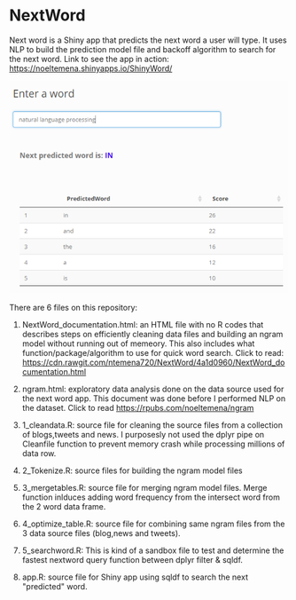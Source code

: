 # NextWord

Next word is a Shiny app that predicts the next word a user will type. It uses NLP to build the prediction model file and backoff algorithm to search for the next word. Link to see the app in action: https://noeltemena.shinyapps.io/ShinyWord/


![Predict Next Word](https://github.com/ntemena720/NextWord/blob/master/nextword.PNG)

There are 6 files on this repository:

1) NextWord_documentation.html: an HTML file with no R codes that describes steps on efficiently cleaning data files and building an ngram model without running out of memeory. This also includes what function/package/algorithm to use for quick word search. Click to read: https://cdn.rawgit.com/ntemena720/NextWord/4a1d0960/NextWord_documentation.html

2) ngram.html: exploratory data analysis done on the data source used for the next word app. This document was done before I performed NLP on the dataset. Click to read https://rpubs.com/noeltemena/ngram

3) 1_cleandata.R: source file for cleaning the source files from a collection of blogs,tweets and news. I purposesly not used the dplyr pipe on Cleanfile function to prevent memory crash while processing millions of data row. 

4) 2_Tokenize.R: source files for building the ngram model files

5) 3_mergetables.R: source file for merging ngram model files. Merge function inlduces adding word frequency from the intersect word from the 2 word data frame.

6) 4_optimize_table.R: source file for combining same ngram files from the 3 data source files (blog,news and tweets).

7) 5_searchword.R: This is kind of a sandbox file to test and determine the fastest nextword query function between dplyr filter & sqldf. 

8) app.R: source file for Shiny app using sqldf to search the next "predicted" word.



